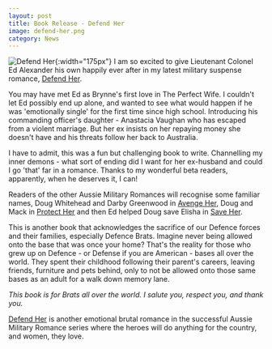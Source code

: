 ```yaml
---
layout: post
title: Book Release - Defend Her
image: defend-her.png
category: News
---
```

![Defend Her]({{site.baseurl}}/images/covers/defend-her.png#left-wrap){:width="175px"}
I am so excited to give Lieutenant Colonel Ed Alexander his own happily ever after in my latest military suspense romance, [Defend Her](https://www.amazon.com/dp/B07TSTD7N3/ "Defend Her").

You may have met Ed as Brynne's first love in The Perfect Wife. I couldn't let Ed possibly end up alone, and wanted to see what would happen if he was 'emotionally single' for the first time since high school. Introducing his commanding officer's daughter - Anastacia Vaughan who has escaped from a violent marriage. But her ex insists on her repaying money she doesn't have and his threats follow her back to Australia.

I have to admit, this was a fun but challenging book to write. Channelling my inner demons - what sort of ending did I want for her ex-husband and could I go 'that' far in a romance. Thanks to my wonderful beta readers, apparently, when he deserves it, I can! 

Readers of the other Aussie Military Romances will recognise some familiar names, Doug Whitehead and Darby Greenwood in [Avenge Her](https://www.amazon.com/gp/product/B07J1V9GV8/ "Avenge Her"), Doug and Mack in [Protect Her](https://www.amazon.com/dp/B07J429XPV/ "Protect Her") and then Ed helped Doug save Elisha in [Save Her](https://www.amazon.com/dp/B07QXP78SZ/ "Save Her").

This is another book that acknowledges the sacrifice of our Defence forces and their families, especially Defence Brats. Imagine never being allowed onto the base that was once your home? That's the reality for those who grew up on Defence - or Defense if you are American - bases all over the world. They spent their childhood following their parent's careers, leaving friends, furniture and pets behind, only to not be allowed onto those same bases as an adult for a walk down memory lane.

_This book is for Brats all over the world. I salute you, respect you, and thank you._

[Defend Her](https://www.amazon.com/dp/B07TSTD7N3/ "Defend Her") is another emotional brutal romance in the successful Aussie Military Romance series where the heroes will do anything for the country, and women, they love.  